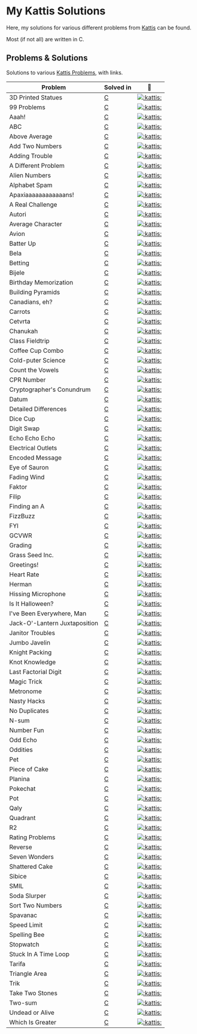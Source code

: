 
# My Kattis Solutions

Here, my solutions for various different problems from [Kattis](https://open.kattis.com/) can be found.

Most (if not all) are written in C.

## Problems & Solutions

Solutions to various [Kattis Problems](https://open.kattis.com/problems/), with links.

| Problem | Solved in | :link: |
| - | - | - |
| 3D Printed Statues | [C](https://github.com/Athaws/KattisSolutions/blob/main/src/3dprintedstatues.c) | [![:kattis:](https://open.kattis.com/favicon)](https://open.kattis.com/problems/3dprinter) |
| 99 Problems | [C](https://github.com/Athaws/KattisSolutions/blob/main/src/99problems.c) | [![:kattis:](https://open.kattis.com/favicon)](https://open.kattis.com/problems/99problems) |
| Aaah! | [C](https://github.com/Athaws/KattisSolutions/blob/main/src/aaah.c) | [![:kattis:](https://open.kattis.com/favicon)](https://open.kattis.com/problems/aaah) |
| ABC | [C](https://github.com/Athaws/KattisSolutions/blob/main/src/abc.c) | [![:kattis:](https://open.kattis.com/favicon)](https://open.kattis.com/problems/abc) |
| Above Average | [C](https://github.com/Athaws/KattisSolutions/blob/main/src/aboveaverage.c) | [![:kattis:](https://open.kattis.com/favicon)](https://open.kattis.com/problems/aboveaverage) |
| Add Two Numbers | [C](https://github.com/Athaws/KattisSolutions/blob/main/src/addtwonumbers.c) | [![:kattis:](https://open.kattis.com/favicon)](https://open.kattis.com/problems/addtwonumbers) |
| Adding Trouble | [C](https://github.com/Athaws/KattisSolutions/blob/main/src/addingtrouble.c) | [![:kattis:](https://open.kattis.com/favicon)](https://open.kattis.com/problems/addingtrouble) |
| A Different Problem | [C](https://github.com/Athaws/KattisSolutions/blob/main/src/adifferentproblem.c) | [![:kattis:](https://open.kattis.com/favicon)](https://open.kattis.com/problems/different) |
| Alien Numbers | [C](https://github.com/Athaws/KattisSolutions/blob/main/src/aliennumbers.c) | [![:kattis:](https://open.kattis.com/favicon)](https://open.kattis.com/problems/aliennumbers) |
| Alphabet Spam | [C](https://github.com/Athaws/KattisSolutions/blob/main/src/alphabetspam.c) | [![:kattis:](https://open.kattis.com/favicon)](https://open.kattis.com/problems/alphabetspam) |
| Apaxiaaaaaaaaaaaans! | [C](https://github.com/Athaws/KattisSolutions/blob/main/src/apaxiaaaaaans.c) | [![:kattis:](https://open.kattis.com/favicon)](https://open.kattis.com/problems/apaxiaaans) |
| A Real Challenge | [C](https://github.com/Athaws/KattisSolutions/blob/main/src/arealchallenge.c) | [![:kattis:](https://open.kattis.com/favicon)](https://open.kattis.com/problems/areal) |
| Autori | [C](https://github.com/Athaws/KattisSolutions/blob/main/src/autori.c) | [![:kattis:](https://open.kattis.com/favicon)](https://open.kattis.com/problems/autori) |
| Average Character | [C](https://github.com/Athaws/KattisSolutions/blob/main/src/averagecharacter.c) | [![:kattis:](https://open.kattis.com/favicon)](https://open.kattis.com/problems/averagecharacter) |
| Avion | [C](https://github.com/Athaws/KattisSolutions/blob/main/src/avion.c) | [![:kattis:](https://open.kattis.com/favicon)](https://open.kattis.com/problems/avion) |
| Batter Up | [C](https://github.com/Athaws/KattisSolutions/blob/main/src/batterup.c) | [![:kattis:](https://open.kattis.com/favicon)](https://open.kattis.com/problems/batterup) |
| Bela | [C](https://github.com/Athaws/KattisSolutions/blob/main/src/bela.c) | [![:kattis:](https://open.kattis.com/favicon)](https://open.kattis.com/problems/bela) |
| Betting | [C](https://github.com/Athaws/KattisSolutions/blob/main/src/betting.c) | [![:kattis:](https://open.kattis.com/favicon)](https://open.kattis.com/problems/betting) |
| Bijele | [C](https://github.com/Athaws/KattisSolutions/blob/main/src/bijele.c) | [![:kattis:](https://open.kattis.com/favicon)](https://open.kattis.com/problems/bijele) |
| Birthday Memorization | [C](https://github.com/Athaws/KattisSolutions/blob/main/src/birthdaymemorization.c) | [![:kattis:](https://open.kattis.com/favicon)](https://open.kattis.com/problems/fodelsedagsmemorisering) |
| Building Pyramids | [C](https://github.com/Athaws/KattisSolutions/blob/main/src/buildingpyramids.c) | [![:kattis:](https://open.kattis.com/favicon)](https://open.kattis.com/problems/pyramids) |
| Canadians, eh? | [C](https://github.com/Athaws/KattisSolutions/blob/main/src/canadianseh.c) | [![:kattis:](https://open.kattis.com/favicon)](https://open.kattis.com/problems/canadianseh) |
| Carrots | [C](https://github.com/Athaws/KattisSolutions/blob/main/src/carrots.c) | [![:kattis:](https://open.kattis.com/favicon)](https://open.kattis.com/problems/carrots) |
| Cetvrta | [C](https://github.com/Athaws/KattisSolutions/blob/main/src/cetvrta.c) | [![:kattis:](https://open.kattis.com/favicon)](https://open.kattis.com/problems/cetvrta) |
| Chanukah | [C](https://github.com/Athaws/KattisSolutions/blob/main/src/chanukah.c) | [![:kattis:](https://open.kattis.com/favicon)](https://open.kattis.com/problems/chanukah) |
| Class Fieldtrip | [C](https://github.com/Athaws/KattisSolutions/blob/main/src/classfieldtrip.c) | [![:kattis:](https://open.kattis.com/favicon)](https://open.kattis.com/problems/classfieldtrip) |
| Coffee Cup Combo | [C](https://github.com/Athaws/KattisSolutions/blob/main/src/coffeecupcombo.c) | [![:kattis:](https://open.kattis.com/favicon)](https://open.kattis.com/problems/coffeecupcombo) |
| Cold-puter Science | [C](https://github.com/Athaws/KattisSolutions/blob/main/src/coldputerscience.c) | [![:kattis:](https://open.kattis.com/favicon)](https://open.kattis.com/problems/cold) |
| Count the Vowels | [C](https://github.com/Athaws/KattisSolutions/blob/main/src/countthevowels.c) | [![:kattis:](https://open.kattis.com/favicon)](https://open.kattis.com/problems/countthevowels) |
| CPR Number | [C](https://github.com/Athaws/KattisSolutions/blob/main/src/cprnummer.c) | [![:kattis:](https://open.kattis.com/favicon)](https://open.kattis.com/problems/cprnummer) |
| Cryptographer's Conundrum | [C](https://github.com/Athaws/KattisSolutions/blob/main/src/cryptographersconundrum.c) | [![:kattis:](https://open.kattis.com/favicon)](https://open.kattis.com/problems/cold) |
| Datum | [C](https://github.com/Athaws/KattisSolutions/blob/main/src/datum.c) | [![:kattis:](https://open.kattis.com/favicon)](https://open.kattis.com/problems/datum) |
| Detailed Differences | [C](https://github.com/Athaws/KattisSolutions/blob/main/src/detaileddifferences.c) | [![:kattis:](https://open.kattis.com/favicon)](https://open.kattis.com/problems/detaileddifferences) |
| Dice Cup | [C](https://github.com/Athaws/KattisSolutions/blob/main/src/dicecup.c) | [![:kattis:](https://open.kattis.com/favicon)](https://open.kattis.com/problems/dicecup) |
| Digit Swap | [C](https://github.com/Athaws/KattisSolutions/blob/main/src/digitswap.c) | [![:kattis:](https://open.kattis.com/favicon)](https://open.kattis.com/problems/digitswap) |
| Echo Echo Echo | [C](https://github.com/Athaws/KattisSolutions/blob/main/src/echoechoecho.c) | [![:kattis:](https://open.kattis.com/favicon)](https://open.kattis.com/problems/echoechoecho) |
| Electrical Outlets | [C](https://github.com/Athaws/KattisSolutions/blob/main/src/electricaloutlets.c) | [![:kattis:](https://open.kattis.com/favicon)](https://open.kattis.com/problems/electricaloutlets) |
| Encoded Message | [C](https://github.com/Athaws/KattisSolutions/blob/main/src/encodedmessage.c) | [![:kattis:](https://open.kattis.com/favicon)](https://open.kattis.com/problems/encodedmessage) |
| Eye of Sauron | [C](https://github.com/Athaws/KattisSolutions/blob/main/src/eyeofsauron.c) | [![:kattis:](https://open.kattis.com/favicon)](https://open.kattis.com/problems/eyeofsauron) |
| Fading Wind | [C](https://github.com/Athaws/KattisSolutions/blob/main/src/fadingwind.c) | [![:kattis:](https://open.kattis.com/favicon)](https://open.kattis.com/problems/fadingwind) |
| Faktor | [C](https://github.com/Athaws/KattisSolutions/blob/main/src/faktor.c) | [![:kattis:](https://open.kattis.com/favicon)](https://open.kattis.com/problems/faktor) |
| Filip | [C](https://github.com/Athaws/KattisSolutions/blob/main/src/filip.c) | [![:kattis:](https://open.kattis.com/favicon)](https://open.kattis.com/problems/filip) |
| Finding an A | [C](https://github.com/Athaws/KattisSolutions/blob/main/src/findingana.c) | [![:kattis:](https://open.kattis.com/favicon)](https://open.kattis.com/problems/findingana) |
| FizzBuzz | [C](https://github.com/Athaws/KattisSolutions/blob/main/src/fizzbuzz.c) | [![:kattis:](https://open.kattis.com/favicon)](https://open.kattis.com/problems/fizzbuzz) |
| FYI | [C](https://github.com/Athaws/KattisSolutions/blob/main/src/fyi.c) | [![:kattis:](https://open.kattis.com/favicon)](https://open.kattis.com/problems/fyi) |
| GCVWR | [C](https://github.com/Athaws/KattisSolutions/blob/main/src/gcvwr.c) | [![:kattis:](https://open.kattis.com/favicon)](https://open.kattis.com/problems/gcvwr) |
| Grading | [C](https://github.com/Athaws/KattisSolutions/blob/main/src/grading.c) | [![:kattis:](https://open.kattis.com/favicon)](https://open.kattis.com/problems/grading) |
| Grass Seed Inc. | [C](https://github.com/Athaws/KattisSolutions/blob/main/src/grasseedinc) | [![:kattis:](https://open.kattis.com/favicon)](https://open.kattis.com/problems/grassseed) |
| Greetings! | [C](https://github.com/Athaws/KattisSolutions/blob/main/src/greetings2.c) | [![:kattis:](https://open.kattis.com/favicon)](https://open.kattis.com/problems/greetings2) |
| Heart Rate | [C](https://github.com/Athaws/KattisSolutions/blob/main/src/heartrate.c) | [![:kattis:](https://open.kattis.com/favicon)](https://open.kattis.com/problems/heartrate) |
| Herman | [C](https://github.com/Athaws/KattisSolutions/blob/main/src/herman.c) | [![:kattis:](https://open.kattis.com/favicon)](https://open.kattis.com/problems/herman) |
| Hissing Microphone | [C](https://github.com/Athaws/KattisSolutions/blob/main/src/hissingmicrophone.c) | [![:kattis:](https://open.kattis.com/favicon)](https://open.kattis.com/problems/hissingmicrophone) |
| Is It Halloween? | [C](https://github.com/Athaws/KattisSolutions/blob/main/src/isithalloween.c) | [![:kattis:](https://open.kattis.com/favicon)](https://open.kattis.com/problems/isithalloween) |
| I've Been Everywhere, Man | [C](https://github.com/Athaws/KattisSolutions/blob/main/src/beeneverywhereman.c) | [![:kattis:](https://open.kattis.com/favicon)](https://open.kattis.com/problems/everywhere) |
| Jack-O'-Lantern Juxtaposition | [C](https://github.com/Athaws/KattisSolutions/blob/main/src/jackolanternjuxtaposition.c) | [![:kattis:](https://open.kattis.com/favicon)](https://open.kattis.com/problems/jackolanternjuxtaposition) |
| Janitor Troubles | [C](https://github.com/Athaws/KattisSolutions/blob/main/src/janitortroubles.c) | [![:kattis:](https://open.kattis.com/favicon)](https://open.kattis.com/problems/janitortroubles) |
| Jumbo Javelin | [C](https://github.com/Athaws/KattisSolutions/blob/main/src/jumbojavelin.c) | [![:kattis:](https://open.kattis.com/favicon)](https://open.kattis.com/problems/jumbojavelin) |
| Knight Packing | [C](https://github.com/Athaws/KattisSolutions/blob/main/src/knightpacking.c) | [![:kattis:](https://open.kattis.com/favicon)](https://open.kattis.com/problems/knightpacking) |
| Knot Knowledge | [C](https://github.com/Athaws/KattisSolutions/blob/main/src/knotknowledge.c) | [![:kattis:](https://open.kattis.com/favicon)](https://open.kattis.com/problems/knotknowledge) |
| Last Factorial Digit | [C](https://github.com/Athaws/KattisSolutions/blob/main/src/lastfactorialdigit.c) | [![:kattis:](https://open.kattis.com/favicon)](https://open.kattis.com/problems/lastfactorialdigit) |
| Magic Trick | [C](https://github.com/Athaws/KattisSolutions/blob/main/src/magictrick.c) | [![:kattis:](https://open.kattis.com/favicon)](https://open.kattis.com/problems/magictrick) |
| Metronome | [C](https://github.com/Athaws/KattisSolutions/blob/main/src/metronome.c) | [![:kattis:](https://open.kattis.com/favicon)](https://open.kattis.com/problems/metronome) |
| Nasty Hacks | [C](https://github.com/Athaws/KattisSolutions/blob/main/src/nastyhacks.c) | [![:kattis:](https://open.kattis.com/favicon)](https://open.kattis.com/problems/nastyhacks) |
| No Duplicates | [C](https://github.com/Athaws/KattisSolutions/blob/main/src/noduplicates.c) | [![:kattis:](https://open.kattis.com/favicon)](https://open.kattis.com/problems/nodup) |
| N-sum | [C](https://github.com/Athaws/KattisSolutions/blob/main/src/nsum.c) | [![:kattis:](https://open.kattis.com/favicon)](https://open.kattis.com/problems/nsum) |
| Number Fun | [C](https://github.com/Athaws/KattisSolutions/blob/main/src/numberfun.c) | [![:kattis:](https://open.kattis.com/favicon)](https://open.kattis.com/problems/numberfun) |
| Odd Echo | [C](https://github.com/Athaws/KattisSolutions/blob/main/src/oddecho.c) | [![:kattis:](https://open.kattis.com/favicon)](https://open.kattis.com/problems/oddecho) |
| Oddities | [C](https://github.com/Athaws/KattisSolutions/blob/main/src/oddities.c) | [![:kattis:](https://open.kattis.com/favicon)](https://open.kattis.com/problems/oddities) |
| Pet | [C](https://github.com/Athaws/KattisSolutions/blob/main/src/pet.c) | [![:kattis:](https://open.kattis.com/favicon)](https://open.kattis.com/problems/pet) |
| Piece of Cake | [C](https://github.com/Athaws/KattisSolutions/blob/main/src/pieceofcake.c) | [![:kattis:](https://open.kattis.com/favicon)](https://open.kattis.com/problems/pieceofcake) |
| Planina | [C](https://github.com/Athaws/KattisSolutions/blob/main/src/planina.c) | [![:kattis:](https://open.kattis.com/favicon)](https://open.kattis.com/problems/planina) |
| Pokechat | [C](https://github.com/Athaws/KattisSolutions/blob/main/src/pokechat.c) | [![:kattis:](https://open.kattis.com/favicon)](https://open.kattis.com/problems/pokechat) |
| Pot | [C](https://github.com/Athaws/KattisSolutions/blob/main/src/pot.c) | [![:kattis:](https://open.kattis.com/favicon)](https://open.kattis.com/problems/pot) |
| Qaly | [C](https://github.com/Athaws/KattisSolutions/blob/main/src/qaly.c) | [![:kattis:](https://open.kattis.com/favicon)](https://open.kattis.com/problems/qaly) |
| Quadrant | [C](https://github.com/Athaws/KattisSolutions/blob/main/src/quadrant.c) | [![:kattis:](https://open.kattis.com/favicon)](https://open.kattis.com/problems/quadrant) |
| R2 | [C](https://github.com/Athaws/KattisSolutions/blob/main/src/r2.c) | [![:kattis:](https://open.kattis.com/favicon)](https://open.kattis.com/problems/r2) |
| Rating Problems | [C](https://github.com/Athaws/KattisSolutions/blob/main/src/ratingproblems.c) | [![:kattis:](https://open.kattis.com/favicon)](https://open.kattis.com/problems/ratingproblems) |
| Reverse | [C](https://github.com/Athaws/KattisSolutions/blob/main/src/reverse.c) | [![:kattis:](https://open.kattis.com/favicon)](https://open.kattis.com/problems/reverse) |
| Seven Wonders | [C](https://github.com/Athaws/KattisSolutions/blob/main/src/sevenwonders.c) | [![:kattis:](https://open.kattis.com/favicon)](https://open.kattis.com/problems/sevenwonders) |
| Shattered Cake | [C](https://github.com/Athaws/KattisSolutions/blob/main/src/shatteredcake.c) | [![:kattis:](https://open.kattis.com/favicon)](https://open.kattis.com/problems/shatteredcake) |
| Sibice | [C](https://github.com/Athaws/KattisSolutions/blob/main/src/sibice.c) | [![:kattis:](https://open.kattis.com/favicon)](https://open.kattis.com/problems/sibice) |
| SMIL | [C](https://github.com/Athaws/KattisSolutions/blob/main/src/smil.c) | [![:kattis:](https://open.kattis.com/favicon)](https://open.kattis.com/problems/smil) |
| Soda Slurper | [C](https://github.com/Athaws/KattisSolutions/blob/main/src/sodaslurper.c) | [![:kattis:](https://open.kattis.com/favicon)](https://open.kattis.com/problems/sodaslurper) |
| Sort Two Numbers | [C](https://github.com/Athaws/KattisSolutions/blob/main/src/sorttwonumbers.c) | [![:kattis:](https://open.kattis.com/favicon)](https://open.kattis.com/problems/sorttwonumbers) |
| Spavanac | [C](https://github.com/Athaws/KattisSolutions/blob/main/src/spavanac.c) | [![:kattis:](https://open.kattis.com/favicon)](https://open.kattis.com/problems/spavanac) |
| Speed Limit | [C](https://github.com/Athaws/KattisSolutions/blob/main/src/speedlimit.c) | [![:kattis:](https://open.kattis.com/favicon)](https://open.kattis.com/problems/speedlimit) |
| Spelling Bee | [C](https://github.com/Athaws/KattisSolutions/blob/main/src/spellingbee.c) | [![:kattis:](https://open.kattis.com/favicon)](https://open.kattis.com/problems/spellingbee) |
| Stopwatch | [C](https://github.com/Athaws/KattisSolutions/blob/main/src/stopwatch.c) | [![:kattis:](https://open.kattis.com/favicon)](https://open.kattis.com/problems/stopwatch) |
| Stuck In A Time Loop | [C](https://github.com/Athaws/KattisSolutions/blob/main/src/stuckinatimeloop.c) | [![:kattis:](https://open.kattis.com/favicon)](https://open.kattis.com/problems/) |
| Tarifa | [C](https://github.com/Athaws/KattisSolutions/blob/main/src/tarifa.c) | [![:kattis:](https://open.kattis.com/favicon)](https://open.kattis.com/problems/tarifa) |
| Triangle Area | [C](https://github.com/Athaws/KattisSolutions/blob/main/src/trianglearea.c) | [![:kattis:](https://open.kattis.com/favicon)](https://open.kattis.com/problems/triarea) |
| Trik | [C](https://github.com/Athaws/KattisSolutions/blob/main/src/trik.c) | [![:kattis:](https://open.kattis.com/favicon)](https://open.kattis.com/problems/trik) |
| Take Two Stones | [C](https://github.com/Athaws/KattisSolutions/blob/main/src/twostones.c) | [![:kattis:](https://open.kattis.com/favicon)](https://open.kattis.com/problems/twostones) |
| Two-sum | [C](https://github.com/Athaws/KattisSolutions/blob/main/src/twosum.c) | [![:kattis:](https://open.kattis.com/favicon)](https://open.kattis.com/problems/twosum) |
| Undead or Alive | [C](https://github.com/Athaws/KattisSolutions/blob/main/src/undeadoralive.c) | [![:kattis:](https://open.kattis.com/favicon)](https://open.kattis.com/problems/undeadoralive) |
| Which Is Greater | [C](https://github.com/Athaws/KattisSolutions/blob/main/src/whichisgreater.c) | [![:kattis:](https://open.kattis.com/favicon)](https://open.kattis.com/problems/whichisgreater) |

